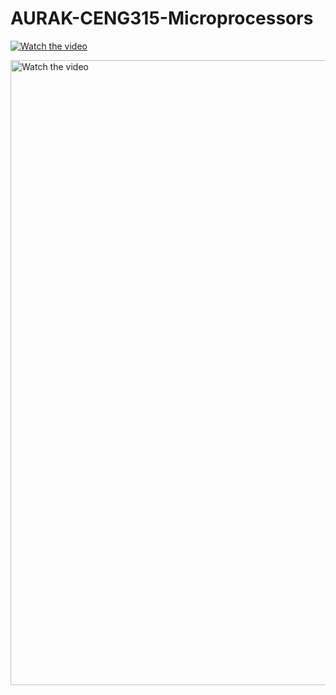 # AURAK-CENG315-Microprocessors



[![Watch the video](https://i.stack.imgur.com/Vp2cE.png)](https://youtu.be/vt5fpE0bzSY)

<a href="https://youtu.be/vt5fpE0bzSY">
  <img src="https://i.stack.imgur.com/Vp2cE.png" alt="Watch the video" width="1000">
</a>
